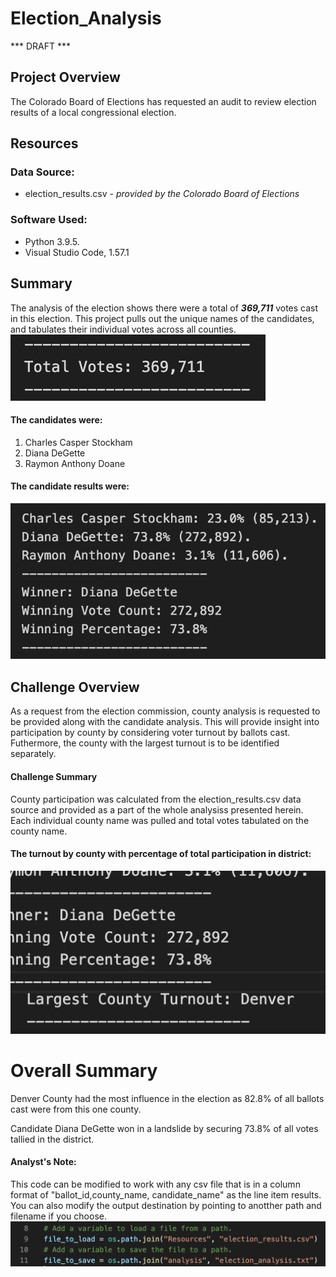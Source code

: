 # Election_Analysis
*** DRAFT ***
## Project Overview
The Colorado Board of Elections has requested an audit to review election results of a local congressional election.

## Resources
### Data Source:
- election_results.csv - *provided by the Colorado Board of Elections*

### Software Used:
+ Python 3.9.5.  
+ Visual Studio Code, 1.57.1

## Summary
The analysis of the election shows there were a total of ***369,711*** votes cast in this election. This project pulls out the unique names of the candidates, and tabulates their individual votes across all counties.
![Total Votes](Resources/PNG/Total_Votes.png)

#### The candidates were:
1. Charles Casper Stockham    
2. Diana DeGette    
3. Raymon Anthony Doane

#### The candidate results were:
![Candidate Results](Resources/PNG/Candidate_Results.png) 

## Challenge Overview
As a request from the election commission, county analysis is requested to be provided along with the candidate analysis. This will provide insight into participation by county by considering voter turnout by ballots cast. Futhermore, the county with the largest turnout is to be identified separately.

#### Challenge Summary
County participation was calculated from the election_results.csv data source and provided as
a part of the whole analysiss presented herein. Each individual county name was pulled and total votes tabulated on the county name.

#### The turnout by county with percentage of total participation in district:
![County Results](Resources/PNG/County_Results.png)

# Overall Summary
Denver County had the most influence in the election as 82.8% of all ballots cast were from
this one county.

Candidate Diana DeGette won in a landslide by securing 73.8% of all votes tallied in the district.

#### Analyst's Note:
This code can be modified to work with any csv file that is in a column format of "ballot_id,county_name, candidate_name" as the line item results. You can also modify the output destination by pointing to anotther path and filename if you choose.
![Code Snippet](Resources/PNG/target_code.png)
